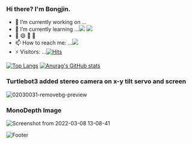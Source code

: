 ### Hi there? I'm Bongjin.
- 🔭 I’m currently working on ... 
- 🌱 I’m currently learning ...<img src="https://img.shields.io/badge/StereoDNN-FFCA28?style=flat-square&logo=firebase&logoColor=white"/> <img src="https://img.shields.io/badge/wave seperation-FFCA28?style=flat-square&logo=firebase&logoColor=white"/>
- 👯  😄 🤔  💬  
- 📫 How to reach me: ...<img src="https://img.shields.io/badge/bjkim3333@gmail-FFCA28?style=flat-square&logo=firebase&logoColor=white"/>
- ⚡ Visitors: ...[![Hits](https://hits.seeyoufarm.com/api/count/incr/badge.svg?url=https%3A%2F%2Fgithub.com%2Frkjin%2F&count_bg=%23071BF4&title_bg=%23555555&icon=github.svg&icon_color=%23DEDEE6&title=hits&edge_flat=false)](https://hits.seeyoufarm.com)

[![Top Langs](https://github-readme-stats.vercel.app/api/top-langs/?username=rkjin)](https://github.com/rkjin/github-readme-stats) [![Anurag's GitHub stats](https://github-readme-stats.vercel.app/api?username=rkjin)](https://github.com/rkjin/github-readme-stats)

 

<!-- ### StereoDepth Image -->
<!-- ![left](https://user-images.githubusercontent.com/87571989/198913120-f8c0c862-ee06-4131-9d55-f423c065667c.jpg) -->
<!-- ![img_screenshot_02 04 2022](https://user-images.githubusercontent.com/87571989/198913128-6ab38e37-3935-40fe-af2c-053f329e4b12.png) -->
### Turtlebot3 added stereo camera on x-y tilt servo and screen 
![02030031-removebg-preview](https://user-images.githubusercontent.com/87571989/217238390-7fc70b04-48aa-481a-a25e-32ef007d76fb.png)
### MonoDepth Image
![Screenshot from 2022-03-08 13-08-41](https://user-images.githubusercontent.com/87571989/198912794-f8a403f6-942d-4bc1-bc13-49f874a2e420.png)

<!--
**rkjin/rkjin** is a ✨ _special_ ✨ repository because its `README.md` (this file) appears on your GitHub profile.
-->
![Footer](https://capsule-render.vercel.app/api?type=waving&color=auto&height=200&section=footer)
